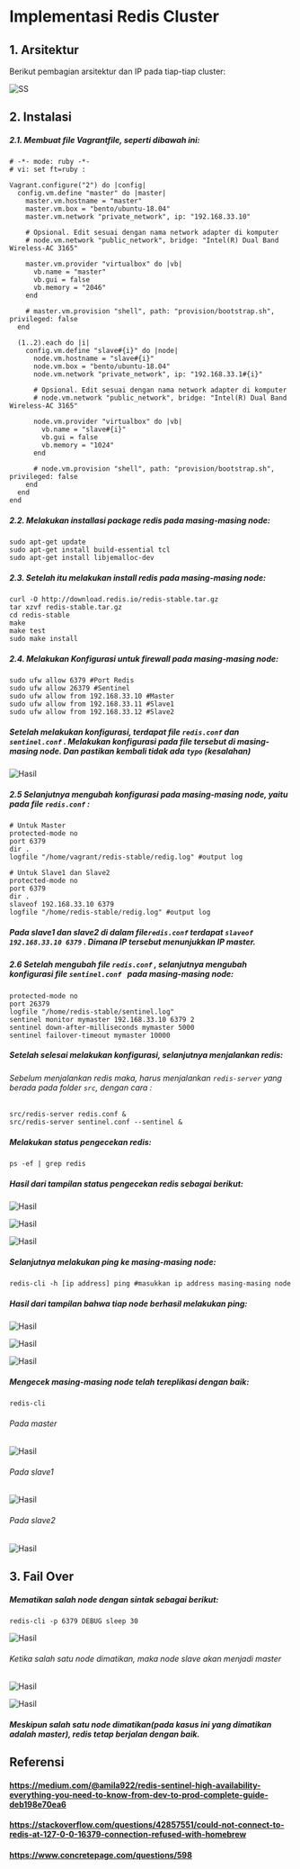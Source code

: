 # Implementasi Redis Cluster

## 1.  Arsitektur 
Berikut pembagian arsitektur dan IP pada tiap-tiap cluster:

![SS](https://github.com/daratursina/BDT/tree/master/TUGAS%205/Implementasi%20Redis/SS/dara.png)

## 2. Instalasi
##### 2.1. Membuat file Vagrantfile, seperti dibawah ini:
`````
# -*- mode: ruby -*-
# vi: set ft=ruby :

Vagrant.configure("2") do |config|
  config.vm.define "master" do |master|
    master.vm.hostname = "master"
    master.vm.box = "bento/ubuntu-18.04"
    master.vm.network "private_network", ip: "192.168.33.10"

    # Opsional. Edit sesuai dengan nama network adapter di komputer
    # node.vm.network "public_network", bridge: "Intel(R) Dual Band Wireless-AC 3165"
      
    master.vm.provider "virtualbox" do |vb|
      vb.name = "master"
      vb.gui = false
      vb.memory = "2046"
    end

    # master.vm.provision "shell", path: "provision/bootstrap.sh", privileged: false
  end

  (1..2).each do |i|
    config.vm.define "slave#{i}" do |node|
      node.vm.hostname = "slave#{i}"
      node.vm.box = "bento/ubuntu-18.04"
      node.vm.network "private_network", ip: "192.168.33.1#{i}"

      # Opsional. Edit sesuai dengan nama network adapter di komputer
      # node.vm.network "public_network", bridge: "Intel(R) Dual Band Wireless-AC 3165"
      
      node.vm.provider "virtualbox" do |vb|
        vb.name = "slave#{i}"
        vb.gui = false
        vb.memory = "1024"
      end

      # node.vm.provision "shell", path: "provision/bootstrap.sh", privileged: false
    end
  end
end
`````
##### 2.2. Melakukan installasi package redis pada masing-masing node:
`````
sudo apt-get update 
sudo apt-get install build-essential tcl
sudo apt-get install libjemalloc-dev
`````
##### 2.3. Setelah itu melakukan install redis pada masing-masing node:
`````
curl -O http://download.redis.io/redis-stable.tar.gz
tar xzvf redis-stable.tar.gz
cd redis-stable
make
make test
sudo make install
`````
##### 2.4. Melakukan Konfigurasi untuk firewall pada masing-masing node:
`````
sudo ufw allow 6379 #Port Redis
sudo ufw allow 26379 #Sentinel
sudo ufw allow from 192.168.33.10 #Master
sudo ufw allow from 192.168.33.11 #Slave1
sudo ufw allow from 192.168.33.12 #Slave2
`````
##### Setelah melakukan konfigurasi, terdapat file `````redis.conf````` dan `````sentinel.conf````` . Melakukan konfigurasi pada file tersebut di masing-masing node. Dan pastikan kembali tidak ada `````typo````` (kesalahan)

![Hasil](redis.png)
##### 2.5 Selanjutnya mengubah konfigurasi pada masing-masing node, yaitu pada file `````redis.conf````` : 
`````
# Untuk Master
protected-mode no
port 6379
dir .
logfile "/home/vagrant/redis-stable/redig.log" #output log
`````
`````
# Untuk Slave1 dan Slave2
protected-mode no
port 6379
dir .
slaveof 192.168.33.10 6379
logfile "/home/redis-stable/redig.log" #output log
`````
##### Pada slave1 dan slave2 di dalam file`````redis.conf````` terdapat `````slaveof 192.168.33.10 6379````` . Dimana IP tersebut menunjukkan IP master.

##### 2.6 Setelah mengubah file `````redis.conf````` , selanjutnya mengubah konfigurasi file `````sentinel.conf ````` pada masing-masing node: 
`````
protected-mode no
port 26379
logfile "/home/redis-stable/sentinel.log"
sentinel monitor mymaster 192.168.33.10 6379 2
sentinel down-after-milliseconds mymaster 5000
sentinel failover-timeout mymaster 10000
`````
##### Setelah selesai melakukan konfigurasi, selanjutnya menjalankan redis:
###### Sebelum menjalankan redis maka, harus menjalankan `````redis-server````` yang berada pada folder `````src`````, dengan cara :
`````
src/redis-server redis.conf &
src/redis-server sentinel.conf --sentinel &
`````
##### Melakukan status pengecekan redis:
`````
ps -ef | grep redis
``````
##### Hasil dari tampilan status pengecekan redis sebagai berikut:

![Hasil](master1.png)

![Hasil](slave1.png)

![Hasil](slave2.png)

##### Selanjutnya melakukan ping ke masing-masing node:
`````
redis-cli -h [ip address] ping #masukkan ip address masing-masing node
`````
##### Hasil dari tampilan bahwa tiap node berhasil melakukan ping:

![Hasil](pongmaster.png)

![Hasil](slave1pong.png)

![Hasil](slave2pong.png)

##### Mengecek masing-masing node telah tereplikasi dengan baik:
`````
redis-cli
`````
###### Pada master
![Hasil](replicationmaster.png)

###### Pada slave1
![Hasil](replicationslave1.png)

###### Pada slave2
![Hasil](replicationslave2.png)

## 3. Fail Over
##### Mematikan salah node dengan sintak sebagai berikut:
`````
redis-cli -p 6379 DEBUG sleep 30
`````
![Hasil](matikanmaster.png)

###### Ketika salah satu node dimatikan, maka node slave akan menjadi master 

![Hasil](slave1master.png)

![Hasil](slave2master.png)

##### Meskipun salah satu node dimatikan(pada kasus ini yang dimatikan adalah master), redis tetap berjalan dengan baik.

## Referensi
#### https://medium.com/@amila922/redis-sentinel-high-availability-everything-you-need-to-know-from-dev-to-prod-complete-guide-deb198e70ea6
#### https://stackoverflow.com/questions/42857551/could-not-connect-to-redis-at-127-0-0-16379-connection-refused-with-homebrew
#### https://www.concretepage.com/questions/598
